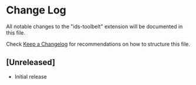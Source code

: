 # Change Log

All notable changes to the "ids-toolbelt" extension will be documented in this file.

Check [Keep a Changelog](http://keepachangelog.com/) for recommendations on how to structure this file.

## [Unreleased]

- Initial release